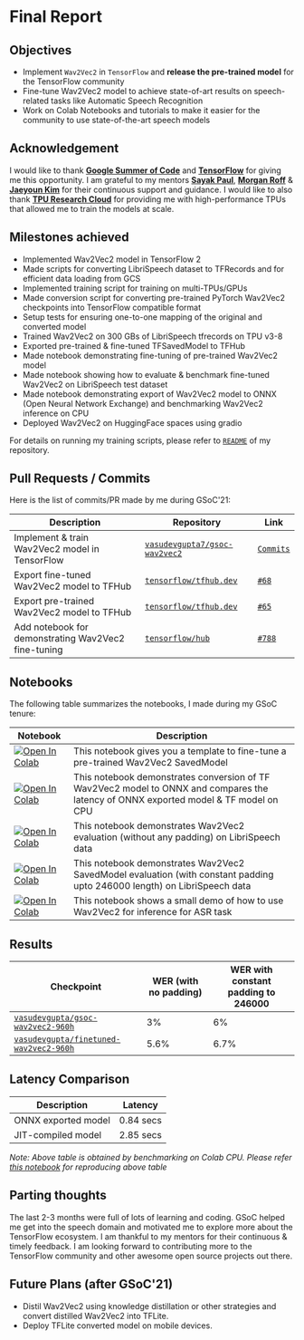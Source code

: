 
# Final Report

## Objectives

* Implement `Wav2Vec2` in `TensorFlow` and **release the pre-trained model** for the TensorFlow community
* Fine-tune Wav2Vec2 model to achieve state-of-art results on speech-related tasks like Automatic Speech Recognition
* Work on Colab Notebooks and tutorials to make it easier for the community to use state-of-the-art speech models

## Acknowledgement

I would like to thank [**Google Summer of Code**](https://summerofcode.withgoogle.com) and [**TensorFlow**](https://www.tensorflow.org) for giving me this opportunity. I am grateful to my mentors [**Sayak Paul**](https://github.com/sayakpaul), [**Morgan Roff**](https://github.com/MorganR) & [**Jaeyoun Kim**](https://github.com/jaeyounkim) for their continuous support and guidance. I would like to also thank [**TPU Research Cloud**](https://sites.research.google/trc/) for providing me with high-performance TPUs that allowed me to train the models at scale.

## Milestones achieved

* Implemented Wav2Vec2 model in TensorFlow 2
* Made scripts for converting LibriSpeech dataset to TFRecords and for efficient data loading from GCS
* Implemented training script for training on multi-TPUs/GPUs
* Made conversion script for converting pre-trained PyTorch Wav2Vec2 checkpoints into TensorFlow compatible format
* Setup tests for ensuring one-to-one mapping of the original and converted model
* Trained Wav2Vec2 on 300 GBs of LibriSpeech tfrecords on TPU v3-8
* Exported pre-trained & fine-tuned TFSavedModel to TFHub
* Made notebook demonstrating fine-tuning of pre-trained Wav2Vec2 model
* Made notebook showing how to evaluate & benchmark fine-tuned Wav2Vec2 on LibriSpeech test dataset
* Made notebook demonstrating export of Wav2Vec2 model to ONNX (Open Neural Network Exchange) and benchmarking Wav2Vec2 inference on CPU
* Deployed Wav2Vec2 on HuggingFace spaces using gradio

For details on running my training scripts, please refer to [`README`](https://github.com/vasudevgupta7/gsoc-wav2vec2) of my repository.

## Pull Requests / Commits

Here is the list of commits/PR made by me during GSoC'21:

| Description | Repository | Link |
|-------------|------------|------|
| Implement & train Wav2Vec2 model in TensorFlow | [`vasudevgupta7/gsoc-wav2vec2`](https://github.com/vasudevgupta7/gsoc-wav2vec2) | [`Commits`](https://github.com/vasudevgupta7/gsoc-wav2vec2/commits?author=vasudevgupta7) |
| Export fine-tuned Wav2Vec2 model to TFHub | [`tensorflow/tfhub.dev`](https://github.com/tensorflow/tfhub.dev) | [`#68`](https://github.com/tensorflow/tfhub.dev/pull/68) |
| Export pre-trained Wav2Vec2 model to TFHub | [`tensorflow/tfhub.dev`](https://github.com/tensorflow/tfhub.dev) | [`#65`](https://github.com/tensorflow/tfhub.dev/pull/65) |
| Add notebook for demonstrating Wav2Vec2 fine-tuning | [`tensorflow/hub`](https://github.com/tensorflow/hub) | [`#788`](https://github.com/tensorflow/hub/pull/788) |

## Notebooks

The following table summarizes the notebooks, I made during my GSoC tenure:

| Notebook | Description |
|------------|-------------|
| <a href="https://colab.research.google.com/github/tensorflow/hub/blob/master/examples/colab/wav2vec2_saved_model_finetuning.ipynb" target="_parent"><img src="https://colab.research.google.com/assets/colab-badge.svg" alt="Open In Colab"/></a> | This notebook gives you a template to fine-tune a pre-trained Wav2Vec2 SavedModel |
| <a href="https://colab.research.google.com/github/vasudevgupta7/gsoc-wav2vec2/blob/main/notebooks/wav2vec2_onnx.ipynb" target="_parent"><img src="https://colab.research.google.com/assets/colab-badge.svg" alt="Open In Colab"/></a> | This notebook demonstrates conversion of TF Wav2Vec2 model to ONNX and compares the latency of ONNX exported model & TF model on CPU |
| <a href="https://colab.research.google.com/github/vasudevgupta7/gsoc-wav2vec2/blob/main/notebooks/librispeech_evaluation_WER_3.ipynb" target="_parent"><img src="https://colab.research.google.com/assets/colab-badge.svg" alt="Open In Colab"/></a> | This notebook demonstrates Wav2Vec2 evaluation (without any padding) on LibriSpeech data |
| <a href="https://colab.research.google.com/github/vasudevgupta7/gsoc-wav2vec2/blob/main/notebooks/librispeech_evaluation_WER_6.ipynb" target="_parent"><img src="https://colab.research.google.com/assets/colab-badge.svg" alt="Open In Colab"/></a> | This notebook demonstrates Wav2Vec2 SavedModel evaluation (with constant padding upto 246000 length) on LibriSpeech data |
| <a href="https://colab.research.google.com/github/vasudevgupta7/gsoc-wav2vec2/blob/main/notebooks/wav2vec2-inference.ipynb" target="_parent"><img src="https://colab.research.google.com/assets/colab-badge.svg" alt="Open In Colab"/></a> | This notebook shows a small demo of how to use Wav2Vec2 for inference for ASR task |

## Results

| Checkpoint | WER (with no padding) | WER with constant padding to 246000 |
|-------------|------------------------|-------------------------------------|
| [`vasudevgupta/gsoc-wav2vec2-960h`](https://huggingface.co/vasudevgupta/gsoc-wav2vec2-960h) | 3% | 6% | 
| [`vasudevgupta/finetuned-wav2vec2-960h`](https://huggingface.co/vasudevgupta/finetuned-wav2vec2-960h) | 5.6% | 6.7% |

## Latency Comparison

| Description | Latency |
|---------------------|-----------|
| ONNX exported model | 0.84 secs |
| JIT-compiled model | 2.85 secs |

*Note: Above table is obtained by benchmarking on Colab CPU. Please refer [this notebook](https://colab.research.google.com/github/vasudevgupta7/gsoc-wav2vec2/blob/main/notebooks/wav2vec2_onnx.ipynb) for reproducing above table*

## Parting thoughts

The last 2-3 months were full of lots of learning and coding. GSoC helped me get into the speech domain and motivated me to explore more about the TensorFlow ecosystem. I am thankful to my mentors for their continuous & timely feedback. I am looking forward to contributing more to the TensorFlow community and other awesome open source projects out there.

## Future Plans (after GSoC'21)

* Distil Wav2Vec2 using knowledge distillation or other strategies and convert distilled Wav2Vec2 into TFLite.
* Deploy TFLite converted model on mobile devices.
